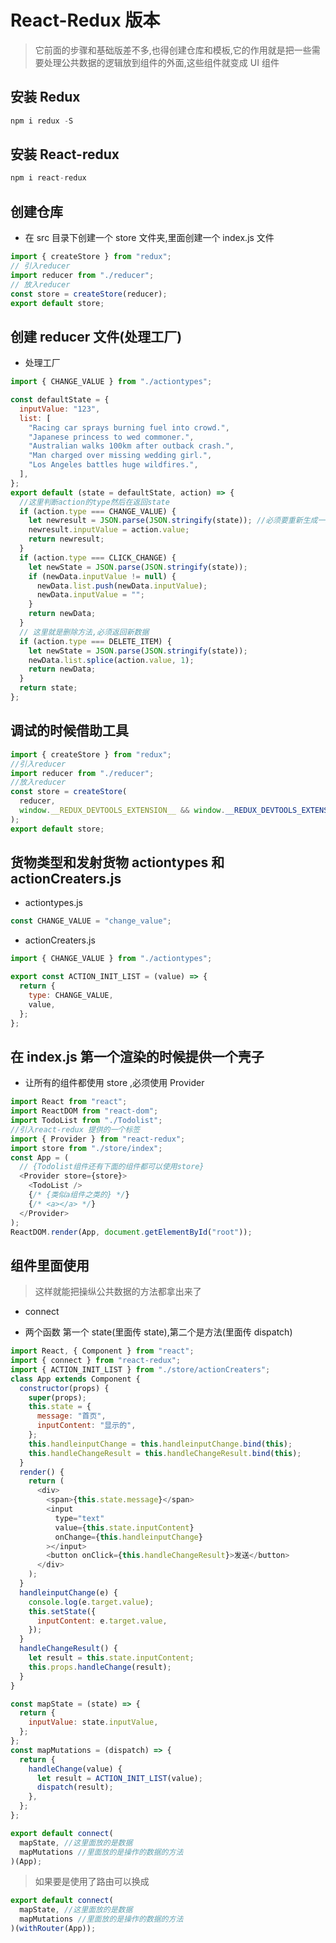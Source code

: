 # React-Redux 版本

> 它前面的步骤和基础版差不多,也得创建仓库和模板,它的作用就是把一些需要处理公共数据的逻辑放到组件的外面,这些组件就变成 UI 组件

## 安装 Redux

```javascript
npm i redux -S
```

## 安装 React-redux

```javascript
npm i react-redux
```

## 创建仓库

- 在 src 目录下创建一个 store 文件夹,里面创建一个 index.js 文件

```javascript
import { createStore } from "redux";
// 引入reducer
import reducer from "./reducer";
// 放入reducer
const store = createStore(reducer);
export default store;
```

## 创建 reducer 文件(处理工厂)

- 处理工厂

```javascript
import { CHANGE_VALUE } from "./actiontypes";

const defaultState = {
  inputValue: "123",
  list: [
    "Racing car sprays burning fuel into crowd.",
    "Japanese princess to wed commoner.",
    "Australian walks 100km after outback crash.",
    "Man charged over missing wedding girl.",
    "Los Angeles battles huge wildfires.",
  ],
};
export default (state = defaultState, action) => {
  //这里判断action的type然后在返回state
  if (action.type === CHANGE_VALUE) {
    let newresult = JSON.parse(JSON.stringify(state)); //必须要重新生成一个新的对象,也不能使用Object.asign这样有的时候不起作用,而且每个判断里面必须有返回值
    newresult.inputValue = action.value;
    return newresult;
  }
  if (action.type === CLICK_CHANGE) {
    let newState = JSON.parse(JSON.stringify(state));
    if (newData.inputValue != null) {
      newData.list.push(newData.inputValue);
      newData.inputValue = "";
    }
    return newData;
  }
  // 这里就是删除方法,必须返回新数据
  if (action.type === DELETE_ITEM) {
    let newState = JSON.parse(JSON.stringify(state));
    newData.list.splice(action.value, 1);
    return newData;
  }
  return state;
};
```

## 调试的时候借助工具

```javascript
import { createStore } from "redux";
//引入reducer
import reducer from "./reducer";
//放入reducer
const store = createStore(
  reducer,
  window.__REDUX_DEVTOOLS_EXTENSION__ && window.__REDUX_DEVTOOLS_EXTENSION__()
);
export default store;
```

## 货物类型和发射货物 actiontypes 和 actionCreaters.js

- actiontypes.js

```javascript
const CHANGE_VALUE = "change_value";
```

- actionCreaters.js

```javascript
import { CHANGE_VALUE } from "./actiontypes";

export const ACTION_INIT_LIST = (value) => {
  return {
    type: CHANGE_VALUE,
    value,
  };
};
```

## 在 index.js 第一个渲染的时候提供一个壳子

- 让所有的组件都使用 store ,必须使用 Provider

```javascript
import React from "react";
import ReactDOM from "react-dom";
import TodoList from "./Todolist";
//引入react-redux 提供的一个标签
import { Provider } from "react-redux";
import store from "./store/index";
const App = (
  // {Todolist组件还有下面的组件都可以使用store}
  <Provider store={store}>
    <TodoList />
    {/* {类似a组件之类的} */}
    {/* <a></a> */}
  </Provider>
);
ReactDOM.render(App, document.getElementById("root"));
```

## 组件里面使用

> 这样就能把操纵公共数据的方法都拿出来了

- connect

- 两个函数 第一个 state(里面传 state),第二个是方法(里面传 dispatch)

```javascript
import React, { Component } from "react";
import { connect } from "react-redux";
import { ACTION_INIT_LIST } from "./store/actionCreaters";
class App extends Component {
  constructor(props) {
    super(props);
    this.state = {
      message: "首页",
      inputContent: "显示的",
    };
    this.handleinputChange = this.handleinputChange.bind(this);
    this.handleChangeResult = this.handleChangeResult.bind(this);
  }
  render() {
    return (
      <div>
        <span>{this.state.message}</span>
        <input
          type="text"
          value={this.state.inputContent}
          onChange={this.handleinputChange}
        ></input>
        <button onClick={this.handleChangeResult}>发送</button>
      </div>
    );
  }
  handleinputChange(e) {
    console.log(e.target.value);
    this.setState({
      inputContent: e.target.value,
    });
  }
  handleChangeResult() {
    let result = this.state.inputContent;
    this.props.handleChange(result);
  }
}

const mapState = (state) => {
  return {
    inputValue: state.inputValue,
  };
};
const mapMutations = (dispatch) => {
  return {
    handleChange(value) {
      let result = ACTION_INIT_LIST(value);
      dispatch(result);
    },
  };
};

export default connect(
  mapState, //这里面放的是数据
  mapMutations //里面放的是操作的数据的方法
)(App);
```

> 如果要是使用了路由可以换成

```javascript
export default connect(
  mapState, //这里面放的是数据
  mapMutations //里面放的是操作的数据的方法
)(withRouter(App));
```
